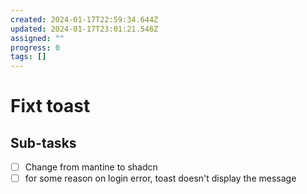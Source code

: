 ```yaml
---
created: 2024-01-17T22:59:34.644Z
updated: 2024-01-17T23:01:21.546Z
assigned: ""
progress: 0
tags: []
---
```


# Fixt toast

## Sub-tasks

- [ ] Change from mantine to shadcn
- [ ] for some reason on login error, toast doesn't display the message

